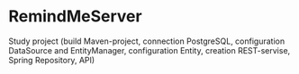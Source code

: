 # RemindMeServer
Study project (build Maven-project, connection PostgreSQL, configuration DataSource and EntityManager, configuration Entity, creation REST-servise, Spring Repository, API)
